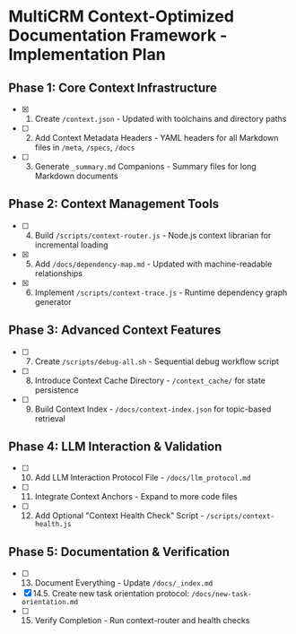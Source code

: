 # MultiCRM Context-Optimized Documentation Framework - Implementation Plan

## Phase 1: Core Context Infrastructure
- [x] 1. Create `/context.json` - Updated with toolchains and directory paths
- [ ] 2. Add Context Metadata Headers - YAML headers for all Markdown files in `/meta`, `/specs`, `/docs`
- [ ] 3. Generate `_summary.md` Companions - Summary files for long Markdown documents

## Phase 2: Context Management Tools
- [ ] 4. Build `/scripts/context-router.js` - Node.js context librarian for incremental loading
- [x] 5. Add `/docs/dependency-map.md` - Updated with machine-readable relationships
- [x] 6. Implement `/scripts/context-trace.js` - Runtime dependency graph generator

## Phase 3: Advanced Context Features
- [ ] 7. Create `/scripts/debug-all.sh` - Sequential debug workflow script
- [ ] 8. Introduce Context Cache Directory - `/context_cache/` for state persistence
- [ ] 9. Build Context Index - `/docs/context-index.json` for topic-based retrieval

## Phase 4: LLM Interaction & Validation
- [ ] 10. Add LLM Interaction Protocol File - `/docs/llm_protocol.md`
- [ ] 11. Integrate Context Anchors - Expand to more code files
- [ ] 12. Add Optional "Context Health Check" Script - `/scripts/context-health.js`

## Phase 5: Documentation & Verification
- [ ] 13. Document Everything - Update `/docs/_index.md`
- [x] 14.5. Create new task orientation protocol: `/docs/new-task-orientation.md`
- [ ] 15. Verify Completion - Run context-router and health checks
